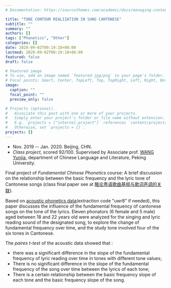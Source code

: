 ```yaml
---
# Documentation: https://sourcethemes.com/academic/docs/managing-content/

title: "TONE CONTOUR REALIZATION IN SUNG CANTONESE"
subtitle: ""
summary: ""
authors: []
tags: ["Phonetics", "Other"]
categories: []
date: 2020-09-02T00:19:18+08:00
lastmod: 2020-09-02T00:19:18+08:00
featured: false
draft: false

# Featured image
# To use, add an image named `featured.jpg/png` to your page's folder.
# Focal points: Smart, Center, TopLeft, Top, TopRight, Left, Right, BottomLeft, Bottom, BottomRight.
image:
  caption: ""
  focal_point: ""
  preview_only: false

# Projects (optional).
#   Associate this post with one or more of your projects.
#   Simply enter your project's folder or file name without extension.
#   E.g. `projects = ["internal-project"]` references `content/project/deep-learning/index.md`.
#   Otherwise, set `projects = []`.
projects: []
---
```

- Nov. 2019 -- Jan. 2020. Beijing, CHN.
- _Class project_, scored 92/100. Supervised by Associate prof. <a href='https://chinese.pku.edu.cn/rwfc/1224333.htm' target='_blank'>WANG Yunjia</a>, department of Chinese Language and Literature, Peking University. 

Final project of _Fundamental Chinese Phonetics_ course: A brief discussion on the relationship between the basic frequency and the lyric tone of Cantonese songs (class final paper see at <a href='../../files/略论粤语歌曲基频与歌词声调的关联.pdf' target='_blank'>略论粤语歌曲基频与歌词声调的关联</a>).

Based on <a href='https://pan.baidu.com/s/1hjZrIAGYvPX7zviB87aeFA' target='_blank'>acoustic phonetics data</a>(extraction code "uwr8" if needed), this paper discusses the influence of the fundamental frequency of cantonese songs on the tone of the lyrics. Eleven phonators (6 female and 5 male) aged between 18 and 22 years old were analyzed for the singing and lyric reading sound of the designated song, to explore the change of fundamental frequency over time, and the study tone involved four of the six tones in Cantonese.

The _paires t-test_ of the acoustic data showed that :
- there was a significant difference in the slope of the fundamental frequency of lyric reading over time in tones with different tone values;
- There is no significant difference in the slope of the fundamental frequency of the song over time between the lyrics of each tone;
- There is a certain relationship between the basic frequency slope of each tone and the basic frequency slope of the song.
